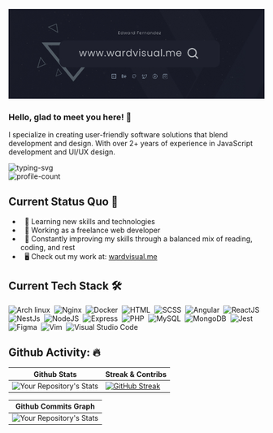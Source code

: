 <!--
  @Author: Edward Fernandez (https://github.com/wardvisual)
 -->

[<img src="./assets/wardvisualv2.jpg">](https://www.wardvisual.me/)


<h3> Hello, glad to meet you here! 🤝</h3>
<p> I specialize in creating user-friendly software solutions that blend development and design. With over 2+ years of experience in JavaScript development and UI/UX design.</p>

<div> 
<img src="https://readme-typing-svg.herokuapp.com?color=5A9BDA&lines=Edward+Fernandez;Fullstack+Javascript+Developer;UI%2FUX+Designer" alt="typing-svg"> 
<br/> 
<img src="https://komarev.com/ghpvc/?username=your-github-wardvisual&style=flat-square" alt="profile-count"/> 
</div>

##  Current Status Quo 🍵
 - &nbsp; 🌱 Learning new skills and technologies
 - &nbsp; 💼 Working as a freelance web developer
 - &nbsp; 🤖 Constantly improving my skills through a balanced mix of reading, coding, and rest
 - &nbsp; 🖥 Check out my work at: [wardvisual.me](https://www.wardvisual.me/)

## Current Tech Stack 🛠
  ![Arch linux](https://img.shields.io/badge/-Arch_Linux-1B1A22?style=flat&logo=arch-linux)&nbsp;
  ![Nginx](https://img.shields.io/badge/-Nginx-1B1A22?style=flat&logo=nginx&logoColor=green)&nbsp;
  ![Docker](https://img.shields.io/badge/-Docker-1B1A22?style=flat&logo=docker)&nbsp;
  ![HTML](https://img.shields.io/badge/-HTML-141a20?style=flat&logo=HTML5)&nbsp;
  ![SCSS](https://img.shields.io/badge/-SCSS-141a20?style=flat&logo=sass)&nbsp;
  ![Angular](https://img.shields.io/badge/-Angular-1B1A22?style=flat&logo=angular&logoColor=red)&nbsp;
  ![ReactJS](https://img.shields.io/badge/-ReactJS-1B1A22?style=flat&logo=react)&nbsp;
  ![NestJs](https://img.shields.io/badge/-NestJs-1B1A22?style=flat&logo=nestjs&logoColor=red)&nbsp;
  ![NodeJS](https://img.shields.io/badge/-NodeJS-1B1A22?style=flat&logo=node.js)&nbsp;
  ![Express](https://img.shields.io/badge/-Express-1B1A22?style=flat&logo=express)&nbsp;
  ![PHP](https://img.shields.io/badge/-PHP-1B1A22?style=flat&logo=php)&nbsp;
  ![MySQL](https://img.shields.io/badge/-MySQL-1B1A22?style=flat&logo=mysql)&nbsp;
  ![MongoDB](https://img.shields.io/badge/-MongoDB-1B1A22?style=flat&logo=mongodb)&nbsp;
  ![Jest](https://img.shields.io/badge/-Jest-1B1A22?style=flat&logo=jest&logoColor=red)&nbsp;
  ![Figma](https://img.shields.io/badge/-Figma-1B1A22?style=flat&logo=figma&logoColor=ffffff)&nbsp;
  ![Vim](https://img.shields.io/badge/-Vim-1B1A22?style=flat&logo=vim)&nbsp;
  ![Visual Studio Code](https://img.shields.io/badge/-Visual%20Studio%20Code-141a20?style=flat&logo=visual-studio-code&logoColor=007ACC)&nbsp;


## Github Activity: 🔥

| Github Stats |Streak & Contribs
| --- | --- |
| ![Your Repository's Stats](https://github-readme-stats.vercel.app/api?username=wardvisual&show_icons=true&hide=&count_private=true&title_color=519AD7&text_color=ffffff&icon_color=519AD7&bg_color=1B1A22&hide_border=true&show_icons=true) | [![GitHub Streak](https://github-readme-streak-stats.herokuapp.com/?user=wardvisual&stroke=ffffff&background=1B1A22&ring=519AD7&fire=0891b2&currStreakNum=ffffff&currStreakLabel=519AD7&sideNums=ffffff&sideLabels=ffffff&dates=ffffff&hide_border=true)](https://git.io/streak-stats) |

| Github Commits Graph
| --- |
| ![Your Repository's Stats](https://activity-graph.herokuapp.com/graph?username=wardvisual&bg_color=1B1A22&color=519AD7&line=519AD7&point=ffffff&area_color=519AD7&area=true&hide_border=true&custom_title=GitHub%20Commits%20Graph)

